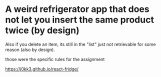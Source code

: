 # A weird refrigerator app that does not let you insert the same product twice (by design)
Also if you delete an item, its still in the "list" just not retrievable for some reason (also by design).

those were the specific rules for the assignment

https://j0kk3.github.io/react-fridge/
